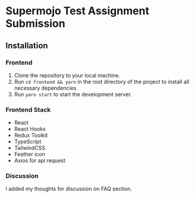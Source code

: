 # Supermojo Test Assignment Submission

## Installation

### Frontend

1. Clone the repository to your local machine.
2. Run `cd frontend && yarn` in the root directory of the project to install all necessary dependencies.
3. Run `yarn start` to start the development server.

### Frontend Stack

- React
- React Hooks
- Redux Toolkit
- TypeScript
- TailwindCSS
- Feather icon
- Axios for api request

### Discussion

I added my thoughts for discussion on FAQ section.

